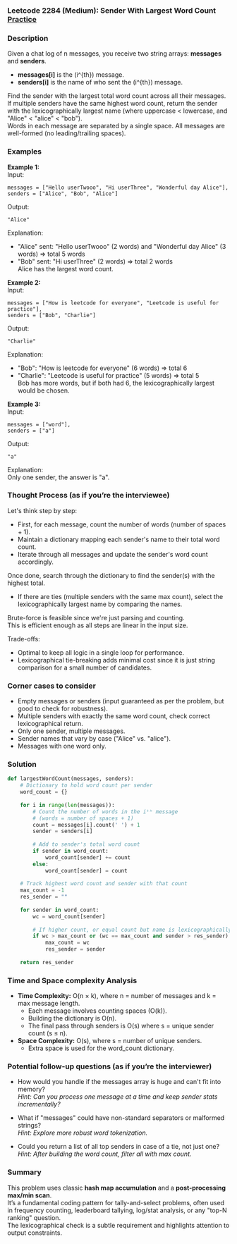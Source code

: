 ### Leetcode 2284 (Medium): Sender With Largest Word Count [Practice](https://leetcode.com/problems/sender-with-largest-word-count)

### Description  
Given a chat log of n messages, you receive two string arrays: **messages** and **senders**.  
- **messages[i]** is the \(i^{th}\) message.
- **senders[i]** is the name of who sent the \(i^{th}\) message.

Find the sender with the largest total word count across all their messages.  
If multiple senders have the same highest word count, return the sender with the lexicographically largest name (where uppercase < lowercase, and "Alice" < "alice" < "bob").  
Words in each message are separated by a single space. All messages are well-formed (no leading/trailing spaces).

### Examples  

**Example 1:**  
Input:  
```
messages = ["Hello userTwooo", "Hi userThree", "Wonderful day Alice"],
senders = ["Alice", "Bob", "Alice"]
```
Output:  
```
"Alice"
```
Explanation:  
- "Alice" sent: "Hello userTwooo" (2 words) and "Wonderful day Alice" (3 words) ⇒ total 5 words  
- "Bob" sent: "Hi userThree" (2 words) ⇒ total 2 words  
Alice has the largest word count.

**Example 2:**  
Input:  
```
messages = ["How is leetcode for everyone", "Leetcode is useful for practice"],
senders = ["Bob", "Charlie"]
```
Output:  
```
"Charlie"
```
Explanation:  
- "Bob": "How is leetcode for everyone" (6 words) ⇒ total 6  
- "Charlie": "Leetcode is useful for practice" (5 words) ⇒ total 5  
Bob has more words, but if both had 6, the lexicographically largest would be chosen.

**Example 3:**  
Input:  
```
messages = ["word"], 
senders = ["a"]
```
Output:  
```
"a"
```
Explanation:  
Only one sender, the answer is "a".

### Thought Process (as if you’re the interviewee)  
Let's think step by step:
- First, for each message, count the number of words (number of spaces + 1).
- Maintain a dictionary mapping each sender's name to their total word count.
- Iterate through all messages and update the sender's word count accordingly.

Once done, search through the dictionary to find the sender(s) with the highest total.
- If there are ties (multiple senders with the same max count), select the lexicographically largest name by comparing the names.

Brute-force is feasible since we're just parsing and counting.  
This is efficient enough as all steps are linear in the input size.

Trade-offs:
- Optimal to keep all logic in a single loop for performance.
- Lexicographical tie-breaking adds minimal cost since it is just string comparison for a small number of candidates.

### Corner cases to consider  
- Empty messages or senders (input guaranteed as per the problem, but good to check for robustness).
- Multiple senders with exactly the same word count, check correct lexicographical return.
- Only one sender, multiple messages.
- Sender names that vary by case ("Alice" vs. "alice").
- Messages with one word only.

### Solution

```python
def largestWordCount(messages, senders):
    # Dictionary to hold word count per sender
    word_count = {}
    
    for i in range(len(messages)):
        # Count the number of words in the iᵗʰ message
        # (words = number of spaces + 1)
        count = messages[i].count(' ') + 1
        sender = senders[i]
        
        # Add to sender's total word count
        if sender in word_count:
            word_count[sender] += count
        else:
            word_count[sender] = count
    
    # Track highest word count and sender with that count
    max_count = -1
    res_sender = ""
    
    for sender in word_count:
        wc = word_count[sender]
        
        # If higher count, or equal count but name is lexicographically larger, update result
        if wc > max_count or (wc == max_count and sender > res_sender):
            max_count = wc
            res_sender = sender
    
    return res_sender
```

### Time and Space complexity Analysis  

- **Time Complexity:** O(n × k), where n = number of messages and k = max message length.  
  - Each message involves counting spaces (O(k)).  
  - Building the dictionary is O(n).  
  - The final pass through senders is O(s) where s = unique sender count (s ≤ n).
- **Space Complexity:** O(s), where s = number of unique senders.  
  - Extra space is used for the word_count dictionary.

### Potential follow-up questions (as if you’re the interviewer)  

- How would you handle if the messages array is huge and can't fit into memory?  
  *Hint: Can you process one message at a time and keep sender stats incrementally?*

- What if "messages" could have non-standard separators or malformed strings?  
  *Hint: Explore more robust word tokenization.*

- Could you return a list of all top senders in case of a tie, not just one?  
  *Hint: After building the word count, filter all with max count.*

### Summary
This problem uses classic **hash map accumulation** and a **post-processing max/min scan**.  
It’s a fundamental coding pattern for tally-and-select problems, often used in frequency counting, leaderboard tallying, log/stat analysis, or any "top-N ranking" question.  
The lexicographical check is a subtle requirement and highlights attention to output constraints.